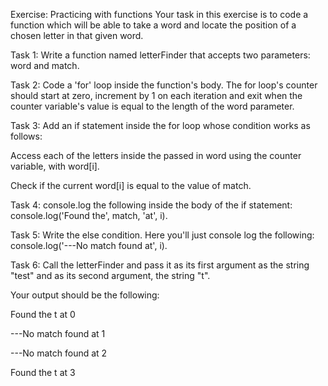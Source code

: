 Exercise: Practicing with functions
Your task in this exercise is to code a function which will be able to take a word and locate the position of a chosen letter in that given word.  

Task 1:
Write a function named letterFinder that accepts two parameters: word and match.

Task 2:
Code a 'for' loop inside the function's body. The for loop's counter should start at zero, increment by 1 on each iteration and exit when the counter variable's value is equal to the length of the word parameter.

Task 3:
Add an if statement inside the for loop whose condition works as follows:

 Access each of the letters inside the passed in word using the counter variable, with word[i]. 

Check if the current word[i] is equal to the value of match.

Task 4:
console.log the following inside the body of the if statement: console.log('Found the', match, 'at', i).

Task 5:
Write the else condition. Here you'll just console log the following: console.log('---No match found at', i).

Task 6:
Call the letterFinder and pass it as its first argument as the string "test" and as its second argument, the string "t".

Your output should be the following:

Found the t at 0

---No match found at 1

---No match found at 2

Found the t at 3

